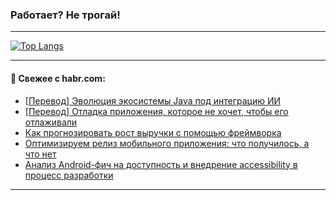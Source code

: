 ### Работает? Не трогай!

---
<!--
#### 🛠️ Technical stack:

![Java](https://img.shields.io/badge/Java-informational?logo=Oracle&style=flat&logoColor=white&color=FF4500)
![Kotlin](https://img.shields.io/badge/Kotlin-informational?logo=Kotlin&style=flat&logoColor=white&color=774D97)
![TS](https://img.shields.io/badge/TypeScript-informational?logo=typeScript&style=flat&logoColor=black&color=017acc)
![Python](https://img.shields.io/badge/Python-informational?logo=Python&style=flat&logoColor=black&color=ffdd54) <br>
![Spring](https://img.shields.io/badge/Spring-informational?logo=Spring&style=flat&logoColor=white&color=6DB33F) 
![SpringBoot](https://img.shields.io/badge/SpringBoot-informational?logo=SpringBoot&style=flat&logoColor=white&color=6DB33F)
![Nest](https://img.shields.io/badge/NestJS-informational?logo=NestJS&style=flat&logoColor=white&color=E0234E) 
![NodeJS](https://img.shields.io/badge/NodeJS-informational?logo=node.js&style=flat&logoColor=white&color=70A760)<br>
![PostgreSQL](https://img.shields.io/badge/PostgreSQL-informational?logo=PostgreSQL&style=flat&logoColor=white&color=DAA520)
![MongoDB](https://img.shields.io/badge/MongoDB-informational?logo=MongoDB&style=flat&logoColor=white&color=870000)
![Apache](https://img.shields.io/badge/Apache-informational?logo=apache&style=flat&logoColor=white&color=f74e28)

___ 
-->

<!--- #### 🛠️ : --->

[![Top Langs](https://github-readme-stats-82jvfl3w3-advtsettinggmailcoms-projects.vercel.app/api/top-langs/?username=zloylis&langs_count=10&hide_title=true&title_color=e6edf3&size_weight=0.5&count_weight=0.5&layout=compact&hide_progress=true&hide_border=true&theme=dracula)](https://github.com/zloylis)

<!---


####  :octocat:&nbsp;&nbsp; Статистика:

![GitHub stats](https://github-readme-stats-u2qms2cxw-advtsettinggmailcoms-projects.vercel.app/api?username=zloylis&show_icons=true&hide_border=true&theme=dracula&title_color=e6edf3&include_all_commits=true&count_private=true&hide_rank=false&hide_title=true&rank_icon=github)
-->
---

#### 💬 Свежее с habr.com:

<!-- BLOG-POST-LIST:START -->
- [[Перевод] Эволюция экосистемы Java под интеграцию ИИ](https://habr.com/ru/companies/spring_aio/articles/883964/?utm_source=habrahabr&utm_medium=rss&utm_campaign=883964)
- [[Перевод] Отладка приложения, которое не хочет, чтобы его отлаживали](https://habr.com/ru/companies/ruvds/articles/883942/?utm_source=habrahabr&utm_medium=rss&utm_campaign=883942)
- [Как прогнозировать рост выручки с помощью фреймворка](https://habr.com/ru/companies/lentatech/articles/883902/?utm_source=habrahabr&utm_medium=rss&utm_campaign=883902)
- [Оптимизируем релиз мобильного приложения: что получилось, а что нет](https://habr.com/ru/companies/ozontech/articles/883538/?utm_source=habrahabr&utm_medium=rss&utm_campaign=883538)
- [Анализ Android-фич на доступность и внедрение accessibility в процесс разработки](https://habr.com/ru/companies/vk/articles/881908/?utm_source=habrahabr&utm_medium=rss&utm_campaign=881908)
<!-- BLOG-POST-LIST:END -->

---
